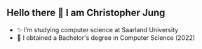 ## Hello there 👋 I am Christopher Jung

- ✨ I’m studying computer science at Saarland University
- 🔭 I obtained a Bachelor's degree in Computer Science (2022)

<!--
- 🔭 I’m currently working on ...
- 🌱 I’m currently learning ...
- 👯 I’m looking to collaborate on ...
- 🤔 I’m looking for help with ...
- 💬 Ask me about ...
- 📫 How to reach me: ...
- 😄 Pronouns: ...
- ⚡ Fun fact: ...
-->
